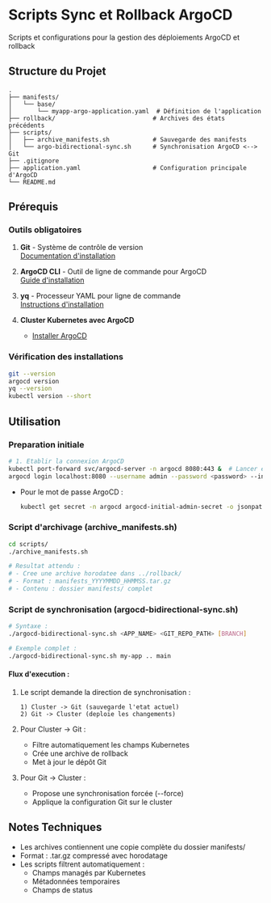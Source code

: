 # Scripts Sync et Rollback ArgoCD

Scripts et configurations pour la gestion des déploiements ArgoCD et rollback

## Structure du Projet

```
.
├── manifests/
│   └── base/
│       └── myapp-argo-application.yaml  # Définition de l'application
├── rollback/                           # Archives des états précédents
├── scripts/
│   ├── archive_manifests.sh            # Sauvegarde des manifests
│   └── argo-bidirectional-sync.sh      # Synchronisation ArgoCD <--> Git
├── .gitignore
├── application.yaml                    # Configuration principale d'ArgoCD
└── README.md
```

## Prérequis

### Outils obligatoires

1. **Git** - Système de contrôle de version  
   [Documentation d'installation](https://git-scm.com/book/en/v2/Getting-Started-Installing-Git)

2. **ArgoCD CLI** - Outil de ligne de commande pour ArgoCD  
   [Guide d'installation](https://argo-cd.readthedocs.io/en/stable/cli_installation/)

3. **yq** - Processeur YAML pour ligne de commande  
   [Instructions d'installation](https://github.com/mikefarah/yq#install)

4. **Cluster Kubernetes avec ArgoCD**  
   - [Installer ArgoCD](https://argo-cd.readthedocs.io/en/stable/getting_started/)

### Vérification des installations

```bash
git --version
argocd version
yq --version
kubectl version --short
```

## Utilisation

### Preparation initiale
```bash
# 1. Etablir la connexion ArgoCD
kubectl port-forward svc/argocd-server -n argocd 8080:443 &  # Lancer en arriere-plan
argocd login localhost:8080 --username admin --password <password> --insecure
```
- Pour le mot de passe ArgoCD :
    ```bash
    kubectl get secret -n argocd argocd-initial-admin-secret -o jsonpath="{.data.password}" | base64 -d
    ```
### Script d'archivage (archive_manifests.sh)
```bash
cd scripts/
./archive_manifests.sh

# Resultat attendu :
# - Cree une archive horodatee dans ../rollback/
# - Format : manifests_YYYYMMDD_HHMMSS.tar.gz
# - Contenu : dossier manifests/ complet
```

### Script de synchronisation (argocd-bidirectional-sync.sh)
```bash
# Syntaxe :
./argocd-bidirectional-sync.sh <APP_NAME> <GIT_REPO_PATH> [BRANCH]

# Exemple complet :
./argocd-bidirectional-sync.sh my-app .. main
```

#### Flux d'execution :
1. Le script demande la direction de synchronisation :
   ```
   1) Cluster -> Git (sauvegarde l'etat actuel)
   2) Git -> Cluster (deploie les changements)
   ```

2. Pour Cluster -> Git :
   - Filtre automatiquement les champs Kubernetes
   - Crée une archive de rollback
   - Met à jour le dépôt Git

3. Pour Git -> Cluster :
   - Propose une synchronisation forcée (--force)
   - Applique la configuration Git sur le cluster

## Notes Techniques

- Les archives contiennent une copie complète du dossier manifests/
- Format : .tar.gz compressé avec horodatage
- Les scripts filtrent automatiquement :
  - Champs managés par Kubernetes
  - Métadonnées temporaires
  - Champs de status